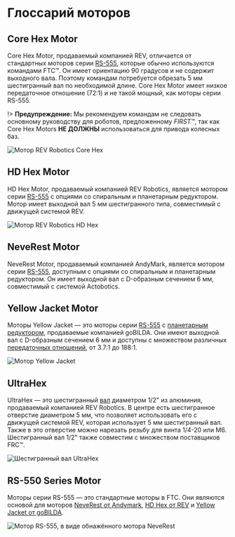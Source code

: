 # Глоссарий моторов

## Core Hex Motor
Core Hex Motor, продаваемый компанией REV, отличается от стандартных моторов серии [RS-555](#rs-550-series-motor), которые обычно используются командами FTC™. Он имеет ориентацию 90 градусов и не содержит выходного вала. Поэтому командам потребуется обрезать 5 мм шестигранный вал по необходимой длине. Core Hex Motor имеет низкое передаточное отношение (72:1) и не такой мощный, как моторы серии RS-555.

!> **Предупреждение:** Мы рекомендуем командам не следовать основному руководству для роботов, предложенному *FIRST™*, так как Core Hex Motors **НЕ ДОЛЖНЫ** использоваться для привода колесных баз.

![Мотор REV Robotics Core Hex](https://dd8f408.webp.ee/core-hex.jpg)

## HD Hex Motor
HD Hex Motor, продаваемый компанией REV Robotics, является мотором серии [RS-555](#rs-550-series-motor) с опциями со спиральным и планетарным редуктором. Мотор имеет выходной вал 5 мм шестигранного типа, совместимый с движущей системой REV.

![Мотор REV Robotics HD Hex](https://dd8f408.webp.ee/hd-hex-motor.jpg)

## NeveRest Motor
NeveRest Motor, продаваемый компанией AndyMark, является мотором серии [RS-555](#rs-550-series-motor), доступным с опциями со спиральным и планетарным редуктором. Он имеет выходной вал с D-образным сечением 6 мм, совместимый с системой Actobotics.

## Yellow Jacket Motor
Моторы Yellow Jacket — это моторы серии [RS-555](#rs-550-series-motor) с [планетарным редуктором](#planetary-gear), продаваемые компанией goBILDA. Они имеют выходной вал с D-образным сечением 6 мм и доступны с множеством различных [передаточных отношений](#gear-reduction), от 3.7:1 до 188:1.

![Мотор Yellow Jacket](https://dd8f408.webp.ee/yellow-jacket.jpg)

## UltraHex
UltraHex — это шестигранный [вал](#shaft) диаметром 1/2" из алюминия, продаваемый компанией REV Robotics. В центре есть шестигранное отверстие диаметром 5 мм, что позволяет использовать его с движущей системой REV, которая использует 5 мм шестигранный вал. Также в это отверстие можно нарезать резьбу для винта 1/4-20 или M6. Шестигранный вал 1/2" также совместим с множеством поставщиков FRC™.

![Шестигранный вал UltraHex](https://dd8f408.webp.ee/ultrahex.jpg)

## RS-550 Series Motor
Моторы серии RS-555 — это стандартные моторы в FTC. Они являются основой для моторов [NeveRest от Andymark](#neverest-motor), [HD Hex от REV](#hd-hex-motor) и [Yellow Jacket от goBILDA](#yellow-jacket-motor).

![Мотор RS-555, в виде обнажённого мотора NeveRest](https://dd8f408.webp.ee/rs-550-series-motor.jpg)